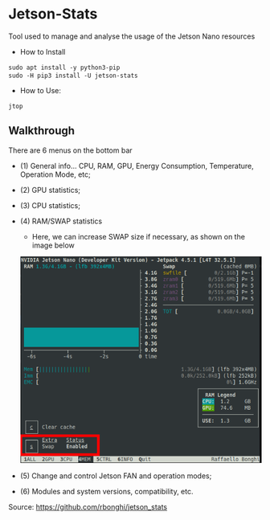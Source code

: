 # Jetson-Stats

Tool used to manage and analyse the usage of the Jetson Nano resources

- How to Install
```
sudo apt install -y python3-pip
sudo -H pip3 install -U jetson-stats
```

- How to Use:
```
jtop
```

## Walkthrough

There are 6 menus on the bottom bar

- (1) General info… CPU, RAM, GPU, Energy Consumption, Temperature, Operation Mode, etc;
- (2) GPU statistics;
- (3) CPU statistics;
- (4) RAM/SWAP statistics
    - Here, we can increase SWAP size if necessary, as shown on the image below
    
    ![](../images/jtop-swap.png)
- (5) Change and control Jetson FAN and operation modes;
- (6) Modules and system versions, compatibility, etc.

Source: https://github.com/rbonghi/jetson_stats
